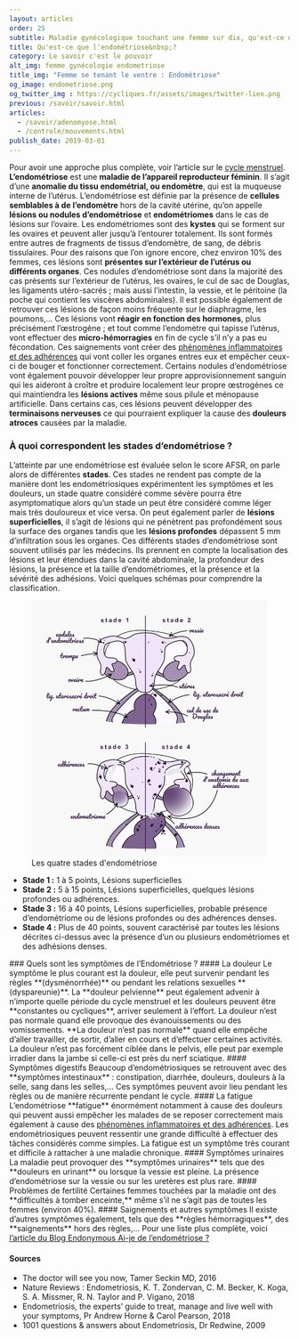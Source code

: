 ```yaml
---
layout: articles
order: 25
subtitle: Maladie gynécologique touchant une femme sur dix, qu'est-ce que l'endométriose ?
title: Qu'est-ce que l'endométriose&nbsp;?
category: Le savoir c'est le pouvoir
alt_img: femme gynécologie endometriose
title_img: "Femme se tenant le ventre : Endométriose"
og_image: endometriose.png
og_twitter_img : https://cycliques.fr/assets/images/twitter-lien.png
previous: /savoir/savoir.html
articles:
  - /savoir/adenomyose.html
  - /controle/mouvements.html
publish_date: 2019-03-01
---
```


Pour avoir une approche plus complète, voir l’article sur le <a href="/savoir/cyclemenstruel.html" class="link">cycle menstruel</a>.
**L’endométriose** est une **maladie de l’appareil reproducteur féminin**. Il s’agit d’une **anomalie du tissu endométrial, ou endomètre**, qui est la muqueuse interne de l’utérus. L’endométriose est définie par la présence de **cellules semblables à de l’endomètre** hors de la cavité utérine, qu’on appelle **lésions ou nodules d’endométriose** et **endométriomes** dans le cas de lésions sur l’ovaire. Les endométriomes sont des **kystes** qui se forment sur les ovaires et peuvent aller jusqu’à l’entourer totalement. Ils sont formés entre autres de fragments de tissus d’endomètre, de sang, de débris tissulaires.
Pour des raisons que l’on ignore encore, chez environ 10% des femmes, ces lésions sont **présentes sur l’extérieur de l’utérus ou différents organes**. Ces nodules d’endométriose sont dans la majorité des cas présents sur l’extérieur de l’utérus, les ovaires, le cul de sac de Douglas, les ligaments utéro-sacrés ; mais aussi l’intestin, la vessie, et le péritoine (la poche qui contient les viscères abdominales). Il est possible également de retrouver ces lésions de façon moins fréquente sur le diaphragme, les poumons,…
Ces lésions vont **réagir en fonction des hormones**, plus précisément l’œstrogène ; et tout comme l’endomètre qui tapisse l’utérus, vont effectuer des **micro-hémorragies** en fin de cycle s’il n’y a pas eu fécondation. Ces saignements vont créer des <a href="/savoir/adherences.html" class="link">phénomènes inflammatoires et des adhérences</a> qui vont coller les organes entres eux et empêcher ceux-ci de bouger et fonctionner correctement.
Certains nodules d’endométriose vont également pouvoir développer leur propre approvisionnement sanguin qui les aideront à croître et produire localement leur propre œstrogènes ce qui maintiendra les **lésions actives** même sous pilule et ménopause artificielle. Dans certains cas, ces lésions peuvent développer des **terminaisons nerveuses** ce qui pourraient expliquer la cause des **douleurs atroces** causées par la maladie.
### À quoi correspondent les stades d’endométriose ?
L’atteinte par une endométriose est évaluée selon le score AFSR, on parle alors de différentes **stades**. Ces stades ne rendent pas compte de la manière dont les endométriosiques expérimentent les symptômes et les douleurs, un stade quatre considéré comme sévère pourra être asymptomatique alors qu’un stade un peut être considéré comme léger mais très douloureux et vice versa.
On peut également parler de **lésions superficielles**, il s’agit de lésions qui ne pénètrent pas profondément sous la surface des organes tandis que les **lésions profondes** dépassent 5 mm d’infiltration sous les organes.
Ces différents stades d’endométriose sont souvent utilisés par les médecins. Ils prennent en compte la localisation des lésions et leur étendues dans la cavité abdominale, la profondeur des lésions, la présence et la taille d’endométriomes, et la présence et la sévérité des adhésions. Voici quelques schémas pour comprendre la classification.
  <figure>
    <img src="/assets/images/schema/stades.png" class="img-fluid" alt="schema endometriose stades adherence uterus, colon vessie lesions endometriome" title="Les quatres stades d'endométriose">
    <figcaption>Les quatre stades d'endométriose</figcaption>
  </figure>
<ul class="ul-list">
  <li class="list"><b>Stade 1 :</b> 1 à 5 points, Lésions superficielles</li>
  <li class="list"><b>Stade 2 :</b> 5 à 15 points, Lésions superficielles, quelques lésions profondes ou adhérences.</li>
  <li class="list"><b>Stade 3 :</b> 16 à 40 points, Lésions superficielles, probable présence d’endométriome ou de lésions profondes ou des adhérences denses.</li>
  <li class="list"><b>Stade 4 :</b> Plus de 40 points, souvent caractérisé par toutes les lésions décrites ci-dessus avec la présence d’un ou plusieurs endométriomes et des adhésions denses.</li>
</ul>
### Quels sont les symptômes de l’Endométriose ?
#### La douleur
Le symptôme le plus courant est la douleur, elle peut survenir pendant les règles **(dysménorrhée)** ou pendant les relations sexuelles **(dyspareunie)**. La **douleur pelvienne** peut également advenir à n’importe quelle période du cycle menstruel et les douleurs peuvent être **constantes ou cycliques**, arriver seulement à l’effort. La douleur n’est pas normale quand elle provoque des évanouissements ou des vomissements. **La douleur n’est pas normale** quand elle empêche d’aller travailler, de sortir, d’aller en cours et d’effectuer certaines activités.
La douleur n’est pas forcément ciblée dans le pelvis, elle peut par exemple irradier dans la jambe si celle-ci est près du nerf sciatique.
#### Symptômes digestifs
Beaucoup d’endométriosiques se retrouvent avec des **symptômes intestinaux** : constipation, diarrhée, douleurs, douleurs à la selle, sang dans les selles,... Ces symptômes peuvent avoir lieu pendant les règles ou de manière récurrente pendant le cycle.
#### La fatigue
L’endométriose **fatigue** énormément notamment à cause des douleurs qui peuvent aussi empêcher les malades de se reposer correctement mais également à cause des <a href="/savoir/adherences.html" class="link">phénomènes inflammatoires et des adhérences</a>. Les endométriosiques peuvent ressentir une grande difficulté à effectuer des tâches considérés comme simples. La fatigue est un symptôme très courant et difficile à rattacher à une maladie chronique.
#### Symptômes urinaires
La maladie peut provoquer des **symptômes urinaires** tels que des **douleurs en urinant** ou lorsque la vessie est pleine. La présence d’endométriose sur la vessie ou sur les uretères est plus rare.
#### Problèmes de fertilité
Certaines femmes touchées par la maladie ont des **difficultés à tomber enceinte,** même s’il ne s’agit pas de toutes les femmes (environ 40%).
#### Saignements et autres symptômes
Il existe d’autres symptômes également, tels que des **règles hémorragiques**, des **saignements** hors des règles,… Pour une liste plus complète, voici <a href="https://endonymous.fr/article/2018/10/14/l-endometriose-symptomes.html" class="link">l’article du Blog Endonymous Ai-je de l’endométriose ?</a>
<div class="col-sm-10 offset-sm-1 sources">
  <h4>Sources</h4>
  <ul class="ul-list">
    <li class="list">The doctor will see you now, Tamer Seckin MD, 2016</li>
    <li class="list">Nature Reviews : Endometriosis, K. T. Zondervan, C. M. Becker, K. Koga, S. A. Missmer, R. N. Taylor and P. Vigano, 2018</li>
    <li class="list">Endometriosis, the experts’ guide to treat, manage and live well with your symptoms, Pr Andrew Horne & Carol Pearson, 2018</li>
    <li class="list">1001 questions & answers about Endometriosis, Dr Redwine, 2009</li>
  </ul>
</div>
